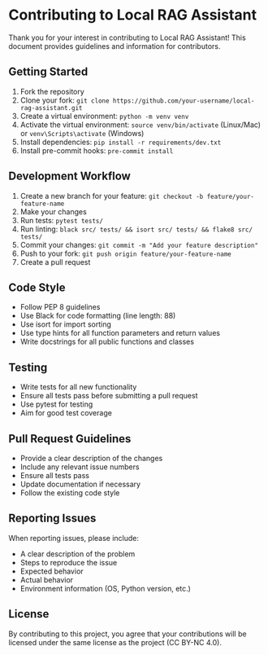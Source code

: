 # Contributing to Local RAG Assistant

Thank you for your interest in contributing to Local RAG Assistant! This document provides guidelines and information for contributors.

## Getting Started

1. Fork the repository
2. Clone your fork: `git clone https://github.com/your-username/local-rag-assistant.git`
3. Create a virtual environment: `python -m venv venv`
4. Activate the virtual environment: `source venv/bin/activate` (Linux/Mac) or `venv\Scripts\activate` (Windows)
5. Install dependencies: `pip install -r requirements/dev.txt`
6. Install pre-commit hooks: `pre-commit install`

## Development Workflow

1. Create a new branch for your feature: `git checkout -b feature/your-feature-name`
2. Make your changes
3. Run tests: `pytest tests/`
4. Run linting: `black src/ tests/ && isort src/ tests/ && flake8 src/ tests/`
5. Commit your changes: `git commit -m "Add your feature description"`
6. Push to your fork: `git push origin feature/your-feature-name`
7. Create a pull request

## Code Style

- Follow PEP 8 guidelines
- Use Black for code formatting (line length: 88)
- Use isort for import sorting
- Use type hints for all function parameters and return values
- Write docstrings for all public functions and classes

## Testing

- Write tests for all new functionality
- Ensure all tests pass before submitting a pull request
- Use pytest for testing
- Aim for good test coverage

## Pull Request Guidelines

- Provide a clear description of the changes
- Include any relevant issue numbers
- Ensure all tests pass
- Update documentation if necessary
- Follow the existing code style

## Reporting Issues

When reporting issues, please include:
- A clear description of the problem
- Steps to reproduce the issue
- Expected behavior
- Actual behavior
- Environment information (OS, Python version, etc.)

## License

By contributing to this project, you agree that your contributions will be licensed under the same license as the project (CC BY-NC 4.0). 